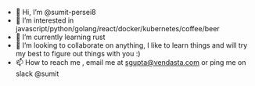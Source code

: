 - 👋 Hi, I’m @sumit-persei8
- 👀 I’m interested in javascript/python/golang/react/docker/kubernetes/coffee/beer
- 🌱 I’m currently learning rust
- 💞️ I’m looking to collaborate on anything, I like to learn things and will try my best to figure out things with you :)
- 📫 How to reach me , email me at sgupta@vendasta.com or ping me on slack @sumit 

<!---
sumit-persei8/sumit-persei8 is a ✨ special ✨ repository because its `README.md` (this file) appears on your GitHub profile.
You can click the Preview link to take a look at your changes.
--->
